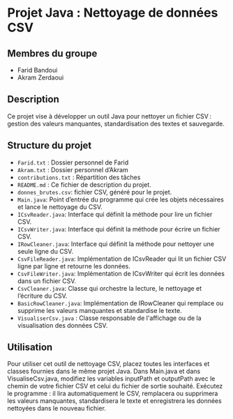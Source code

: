 # Projet Java : Nettoyage de données CSV

## Membres du groupe
- Farid Bandoui
- Akram Zerdaoui

## Description
Ce projet vise à développer un outil Java pour nettoyer un fichier CSV : gestion des valeurs manquantes, standardisation des textes et sauvegarde.

## Structure du projet
- `Farid.txt` : Dossier personnel de Farid
- `Akram.txt` : Dossier personnel d’Akram
- `contributions.txt` : Répartition des tâches
- `README.md` : Ce fichier de description du projet.
- `donnes_brutes.csv`: fichier CSV, généré pour le projet.
- `Main.java`: Point d’entrée du programme qui crée les objets nécessaires et lance le nettoyage du CSV.
- `ICsvReader.java`: Interface qui définit la méthode pour lire un fichier CSV.
- `ICsvWriter.java`: Interface qui définit la méthode pour écrire un fichier CSV.
- `IRowCleaner.java`: Interface qui définit la méthode pour nettoyer une seule ligne du CSV.
- `CsvFileReader.java`: Implémentation de ICsvReader qui lit un fichier CSV ligne par ligne et retourne les données.
- `CsvFileWriter.java`: Implémentation de ICsvWriter qui écrit les données dans un fichier CSV.
- `CsvCleaner.java`: Classe qui orchestre la lecture, le nettoyage et l’écriture du CSV.
- `BasicRowCleaner.java`: Implémentation de IRowCleaner qui remplace ou supprime les valeurs manquantes et standardise le texte.
- `VisualiserCsv.java` : Classe responsable de l'affichage ou de la visualisation des données CSV.

## Utilisation

Pour utiliser cet outil de nettoyage CSV, placez toutes les interfaces et classes fournies dans le même projet Java. Dans Main.java et dans VisualiseCsv.java, modifiez les variables inputPath et outputPath avec le chemin de votre fichier CSV et celui du fichier de sortie souhaité. Exécutez le programme : il lira automatiquement le CSV, remplacera ou supprimera les valeurs manquantes, standardisera le texte et enregistrera les données nettoyées dans le nouveau fichier.
